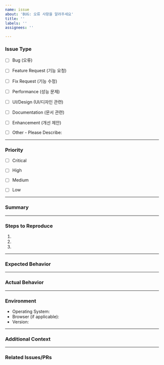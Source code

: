 ```yaml
---
name: issue
about: 'BUG: 오류 사항을 알려주세요'
title: ''
labels: ''
assignees: ''

---
```


### Issue Type
<!-- Please check the one that applies to this issue using "[x]" -->

- [ ] Bug (오류)
- [ ] Feature Request (기능 요청)
- [ ] Fix Request (기능 수정)
- [ ] Performance (성능 문제)
- [ ] UI/Design (UI/디자인 관련)
- [ ] Documentation (문서 관련)
- [ ] Enhancement (개선 제안)
- [ ] Other - Please Describe:


---
### Priority
<!-- Choose one and delete the others -->
- [ ] Critical
- [ ] High
- [ ] Medium
- [ ] Low


---
### Summary
<!-- A brief description of the issue. -->


---
### Steps to Reproduce
<!-- If it's a bug, please provide steps on how to reproduce it. -->

1.
2.
3.


---
### Expected Behavior
<!-- What you expected to happen. -->


---
### Actual Behavior
<!-- What actually happened. Include screenshots if relevant. -->


---
### Environment
<!-- Include as many relevant details about the environment you experienced the bug in -->

- Operating System:
- Browser (if applicable):
- Version:


---
### Additional Context
<!-- Add any other context about the problem here. -->


---
### Related Issues/PRs
<!-- Please list any related issues or pull requests. -->